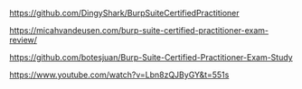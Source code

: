 
https://github.com/DingyShark/BurpSuiteCertifiedPractitioner

https://micahvandeusen.com/burp-suite-certified-practitioner-exam-review/

https://github.com/botesjuan/Burp-Suite-Certified-Practitioner-Exam-Study

https://www.youtube.com/watch?v=Lbn8zQJByGY&t=551s